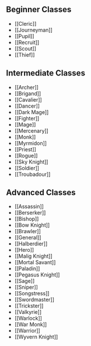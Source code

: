## Beginner Classes

- [[Cleric]]
- [[Journeyman]]
- [[Pupil]]
- [[Recruit]]
- [[Scout]]
- [[Thief]]
## Intermediate Classes

- [[Archer]]
- [[Brigand]]
- [[Cavalier]]
- [[Dancer]]
- [[Dark Mage]]
- [[Fighter]]
- [[Mage]]
- [[Mercenary]]
- [[Monk]]
- [[Myrmidon]]
- [[Priest]]
- [[Rogue]]
- [[Sky Knight]]
- [[Soldier]]
- [[Troubadour]]
## Advanced Classes

- [[Assassin]]
- [[Berserker]]
- [[Bishop]]
- [[Bow Knight]]
- [[Brawler]]
- [[General]]
- [[Halberdier]]
- [[Hero]]
- [[Malig Knight]]
- [[Mortal Savant]]
- [[Paladin]]
- [[Pegasus Knight]]
- [[Sage]]
- [[Sniper]]
- [[Songstress]]
- [[Swordmaster]]
- [[Trickster]]
- [[Valkyrie]]
- [[Warlock]]
- [[War Monk]]
- [[Warrior]]
- [[Wyvern Knight]]